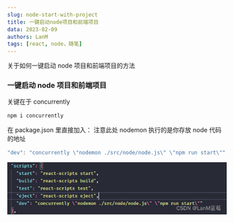 ```yaml
---
slug: node-start-with-project
title: 一键启动node项目和前端项目
data: 2023-02-09
authors: LanM
tags: [react, node，随笔]
---
```


关于如何一键启动 node 项目和前端项目的方法

<!-- truncate -->

### 一键启动 node 项目和前端项目

关键在于 concurrently

```jsx
npm i concurrently
```

在 package.json 里直接加入：
注意此处 nodemon 执行的是你存放 node 代码的地址

```jsx
"dev": "concurrently \"nodemon ./src/node/node.js\" \"npm run start\""
```

![image-20220316204205165](./img/node.png)
